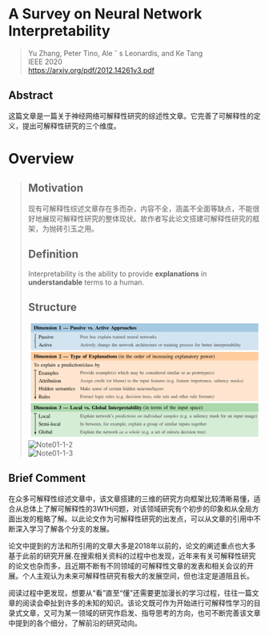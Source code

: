 # A Survey on Neural Network Interpretability

> Yu Zhang, Peter Tino, Ale ˇ s Leonardis, and Ke Tang  
> IEEE 2020  
> https://arxiv.org/pdf/2012.14261v3.pdf  

## Abstract
这篇文章是一篇关于神经网络可解释性研究的综述性文章。它完善了可解释性的定义，提出可解释性研究的三个维度。  

# Overview
> ## Motivation
> 现有可解释性综述文章存在多而杂，内容不全，涵盖不全面等缺点，不能很好地展现可解释性研究的整体现状。故作者写此论文搭建可解释性研究的框架，为抛砖引玉之用。
> ## Definition
> Interpretability is the ability to provide **explanations** in **understandable** terms to a human.
> ## Structure
> ![Note01-1-1](/Img/Note01-1-1.bmp)  
> ![Note01-1-2](/Img/Note01-1-2.bmp)  
> ![Note01-1-3](/Img/Note01-1-3.bmp)  

## Brief Comment
在众多可解释性综述文章中，该文章搭建的三维的研究方向框架比较清晰易懂，适合从总体上了解可解释性的3W1H问题，对该领域研究有个初步的印象和从全局方面出发的粗略了解。以此论文作为可解释性研究的出发点，可以从文章的引用中不断深入学习了解各个分支的发展。

论文中提到的方法和所引用的文章大多是2018年以前的，论文的阐述重点也大多基于此前的研究开展.在搜索相关资料的过程中也发现，近年来有关可解释性研究的论文也杂而多，且近期不断有不同领域的可解释性文章的发表和相关会议的开展。个人主观认为未来可解释性研究有极大的发展空间，但也注定是道阻且长。

阅读过程中更发现，想要从“看”直至“懂”还需要更加漫长的学习过程，往往一篇文章的阅读会牵扯到许多的未知的知识。该论文既可作为开始进行可解释性学习的目录式文章，又可为某一领域的研究作启发、指导思考的方向，也可不断完善该文章中提到的各个细分，了解前沿的研究动向。
